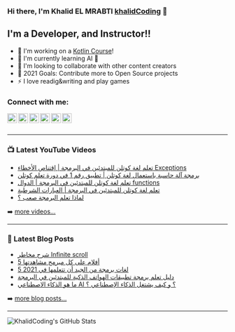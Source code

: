 ### Hi there, I'm Khalid EL MRABTI  [khalidCoding](https://khalidcoding.com/) 👋

## I'm a Developer, and Instructor!!

- 🔭 I'm working on a [Kotlin Course](https://www.youtube.com/watch?v=zC8IKtBlOrE&list=PLtRaTjjI0JHPyGv9D3sws5PejPtKZfEFh)!
- 🌱 I'm currently learning AI 🤣
- 👯 I'm looking to collaborate with other content creators
- 🥅 2021 Goals: Contribute more to Open Source projects
- ⚡ I love readig&writing and play games


### Connect with me:

[<img align="left" alt="khalidcoding.com" width="22px" src="https://khalidcoding.com/wp-content/uploads/2020/01/fav.png" />](https://khalidcoding.com/)
[<img align="left" alt="khalidcoding | YouTube" width="22px" src="https://cdn.jsdelivr.net/npm/simple-icons@v3/icons/youtube.svg" />](https://www.youtube.com/channel/UC63t6j4X8EjabArl2rtWlJQ)
[<img align="left" alt="khalidcoding | Twitter" width="22px" src="https://cdn.jsdelivr.net/npm/simple-icons@v3/icons/twitter.svg" />](https://twitter.com/KhalidCoding)
[<img align="left" alt="khalidcoding | Instagram" width="22px" src="https://cdn.jsdelivr.net/npm/simple-icons@v3/icons/facebook.svg" />](https://www.facebook.com/khalidcoding/)
[<img align="left" alt="khalidcoding | LinkedIn" width="22px" src="https://cdn.jsdelivr.net/npm/simple-icons@v3/icons/linkedin.svg" />](https://www.linkedin.com/in/khalid-el-mrabti/)
[<img align="left" alt="khalidcoding | Instagram" width="22px" src="https://cdn.jsdelivr.net/npm/simple-icons@v3/icons/instagram.svg" />](https://www.instagram.com/khalidelmrabti/)

<br />
<br />

---

### 📺 Latest YouTube Videos

<!-- YOUTUBE:START -->
- [تعلم لغة كوتلن للمبتدئين في البرمجة | إقتناص الأخطاء Exceptions](https://www.youtube.com/watch?v=NDULAPsXBU4)
- [برمجة آلة حاسبة باستعمال لغة كوتلن | تطبيق رقم 1 في دورة تعلم كوتلن](https://www.youtube.com/watch?v=0NN0x7S9uhM)
- [تعلم لغة كوتلن للمبتدئين في البرمجة | الدوال functions](https://www.youtube.com/watch?v=tG7WtjnRgFY)
- [تعلم لغة كوتلن للمبتدئين في البرمجة | العبارات الشرطية](https://www.youtube.com/watch?v=9p23iK8AXQE)
- [لماذا تعلم البرمجة صعب ؟](https://www.youtube.com/watch?v=mugYw8PoDsI)
<!-- YOUTUBE:END -->

➡️ [more videos...](https://www.youtube.com/channel/UC63t6j4X8EjabArl2rtWlJQ)

---

### 📕 Latest Blog Posts

<!-- BLOG-POST-LIST:START -->
- [شرح مخاطر Infinite scroll](https://khalidcoding.com/%d8%b4%d8%b1%d8%ad-%d9%85%d8%ae%d8%a7%d8%b7%d8%b1-infinite-scroll/)
- [5 أفلام على كل مبرمج مشاهدتها](https://khalidcoding.com/5-%d8%a3%d9%81%d9%84%d8%a7%d9%85-%d8%b9%d9%84%d9%89-%d9%83%d9%84-%d9%85%d8%a8%d8%b1%d9%85%d8%ac-%d9%85%d8%b4%d8%a7%d9%87%d8%af%d8%aa%d9%87%d8%a7/)
- [5 لغات برمجة من الجيد أن تتعلمها في 2021](https://khalidcoding.com/5-%d9%84%d8%ba%d8%a7%d8%aa-%d8%a8%d8%b1%d9%85%d8%ac%d8%a9/)
- [دليل تعلم برمجة تطبيقات الهواتف الذكية للمبتدئين في البرمجة](https://khalidcoding.com/%d8%af%d9%84%d9%8a%d9%84-%d8%aa%d8%b9%d9%84%d9%85-%d8%a8%d8%b1%d9%85%d8%ac%d8%a9-%d8%aa%d8%b7%d8%a8%d9%8a%d9%82%d8%a7%d8%aa-%d8%a7%d9%84%d9%87%d9%88%d8%a7%d8%aa%d9%81/)
- [ما هو الذكاء الاصطناعي AI ؟ و كيف يشتغل الذكاء الإصطناعي ؟](https://khalidcoding.com/%d9%85%d8%a7-%d9%87%d9%88-%d8%a7%d9%84%d8%b0%d9%83%d8%a7%d8%a1-%d8%a7%d9%84%d8%a7%d8%b5%d8%b7%d9%86%d8%a7%d8%b9%d9%8a/)
<!-- BLOG-POST-LIST:END -->


➡️ [more blog posts...](https://khalidcoding.com/)

---


  <img align="left" alt="KhalidCoding's GitHub Stats" src="https://github-readme-stats.codestackr.vercel.app/api?username=KhalidCoding&show_icons=true&hide_border=true" />



[website]: https://khalidcoding.com/
[twitter]: https://twitter.com/KhalidCoding
[youtube]: https://www.youtube.com/channel/UC63t6j4X8EjabArl2rtWlJQ
[instagram]: https://www.instagram.com/khalidelmrabti/
[linkedin]: https://www.linkedin.com/in/khalid-el-mrabti/


